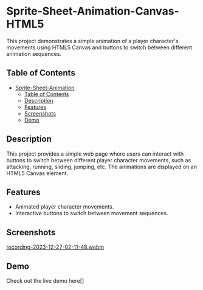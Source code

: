 # Sprite-Sheet-Animation-Canvas-HTML5
This project demonstrates a simple animation of a player character's movements using HTML5 Canvas and buttons to switch between different animation sequences.

## Table of Contents

- [Sprite-Sheet-Animation](#sprite-sheet-animation)
  - [Table of Contents](#table-of-contents)
  - [Description](#description)
  - [Features](#features)
  - [Screenshots](#screenshots)
  - [Demo](#demo)
  
 

## Description

This project provides a simple web page where users can interact with buttons to switch between different player character movements, such as attacking, running, sliding, jumping, etc. The animations are displayed on an HTML5 Canvas element.

## Features
- Animated player character movements.
- Interactive buttons to switch between movement sequences.
  
## Screenshots
[recording-2023-12-27-02-11-48.webm](https://github.com/Israa27/Sprite-Sheet-Animation/assets/83101136/0ef0d163-4bf1-41c4-a866-6a5adadc710b)

## Demo
Check out the live demo here[]

